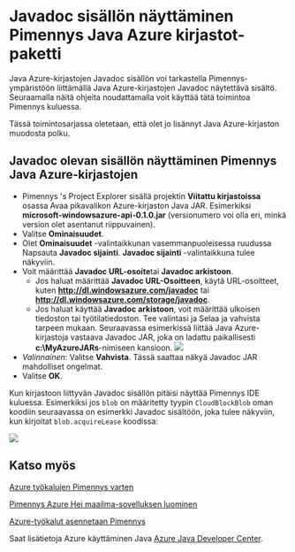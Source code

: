 <properties
    pageTitle="Javadoc sisällön näyttäminen Pimennys Java Azure kirjastot-paketti"
    description="Miten Javadoc sisällön näyttäminen Pimennys Azure-kirjastojen."
    services=""
    documentationCenter="java"
    authors="rmcmurray"
    manager="wpickett"
    editor=""/>

<tags
    ms.service="multiple"
    ms.workload="na"
    ms.tgt_pltfrm="multiple"
    ms.devlang="Java"
    ms.topic="article"
    ms.date="08/11/2016" 
    ms.author="robmcm"/>

<!-- Legacy MSDN URL = https://msdn.microsoft.com/library/azure/hh698319.aspx -->

# <a name="displaying-javadoc-content-in-eclipse-for-the-azure-libraries-package-for-java"></a>Javadoc sisällön näyttäminen Pimennys Java Azure kirjastot-paketti #

Java Azure-kirjastojen Javadoc sisällön voi tarkastella Pimennys-ympäristöön liittämällä Java Azure-kirjastojen Javadoc näytettävä sisältö. Seuraamalla näitä ohjeita noudattamalla voit käyttää tätä toimintoa Pimennys kuluessa.

Tässä toimintosarjassa oletetaan, että olet jo lisännyt Java Azure-kirjaston muodosta polku.

## <a name="to-display-javadoc-content-in-eclipse-for-the-azure-libraries-for-java"></a>Javadoc olevan sisällön näyttäminen Pimennys Java Azure-kirjastojen ##

* Pimennys 's Project Explorer sisällä projektin **Viitattu kirjastoissa** osassa Avaa pikavalikon Azure-kirjaston Java JAR. Esimerkiksi **microsoft-windowsazure-api-0.1.0.jar** (versionumero voi olla eri, minkä version olet asentanut riippuvainen).
* Valitse **Ominaisuudet**.
* Olet **Ominaisuudet** -valintaikkunan vasemmanpuoleisessa ruudussa Napsauta **Javadoc sijainti**. **Javadoc sijainti** -valintaikkuna tulee näkyviin.
* Voit määrittää **Javadoc URL-osoite**tai **Javadoc arkistoon**.
    * Jos haluat määrittää **Javadoc URL-Osoitteen**, käytä URL-osoitteet, kuten **http://dl.windowsazure.com/javadoc** tai **http://dl.windowsazure.com/storage/javadoc**.
    * Jos haluat käyttää **Javadoc arkistoon**, voit määrittää ulkoisen tiedoston tai työtilatiedoston.
    Tee valintasi ja Selaa ja vahvista tarpeen mukaan. Seuraavassa esimerkissä liittää Java Azure-kirjastoja vastaava Javadoc JAR, joka on ladattu paikallisesti **c:\MyAzureJARs**-nimiseen kansioon.
    ![][ic553487]
* *Valinnainen*: Valitse **Vahvista**. Tässä saattaa näkyä Javadoc JAR mahdolliset ongelmat.
* Valitse **OK**.

Kun kirjastoon liittyvän Javadoc sisällön pitäisi näyttää Pimennys IDE kuluessa. Esimerkiksi jos `blob` on määritetty tyypin `CloudBlockBlob` oman koodiin seuraavassa on esimerkki Javadoc sisältöön, joka tulee näkyviin, kun kirjoitat `blob.acquireLease` koodissa:

![][ic553488]

## <a name="see-also"></a>Katso myös ##

[Azure työkalujen Pimennys varten][]

[Pimennys Azure Hei maailma-sovelluksen luominen][]

[Azure-työkalut asennetaan Pimennys][] 

Saat lisätietoja Azure käyttäminen Java [Azure Java Developer Center][].

<!-- URL List -->

[Azure Java Developer Center]: http://go.microsoft.com/fwlink/?LinkID=699547
[Azure työkalujen Pimennys varten]: http://go.microsoft.com/fwlink/?LinkID=699529
[Pimennys Azure Hei maailma-sovelluksen luominen]: http://go.microsoft.com/fwlink/?LinkID=699533
[Azure-työkalut asennetaan Pimennys]: http://go.microsoft.com/fwlink/?LinkId=699546

<!-- IMG List -->

[ic553487]: ./media/azure-toolkit-for-eclipse-displaying-javadoc-content-for-azure-libraries/ic553487.png
[ic553488]: ./media/azure-toolkit-for-eclipse-displaying-javadoc-content-for-azure-libraries/ic553488.png
